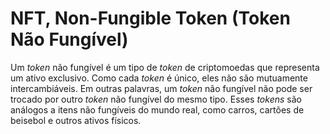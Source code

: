 # NFT, Non-Fungible Token (Token Não Fungível)

Um _token_ não fungível é um tipo de _token_ de criptomoedas que representa um ativo exclusivo. Como cada _token_ é único, eles não são mutuamente intercambiáveis. Em outras palavras, um _token_ não fungível não pode ser trocado por outro _token_ não fungível do mesmo tipo. Esses _tokens_ são análogos a itens não fungíveis do mundo real, como carros, cartões de beisebol e outros ativos físicos.